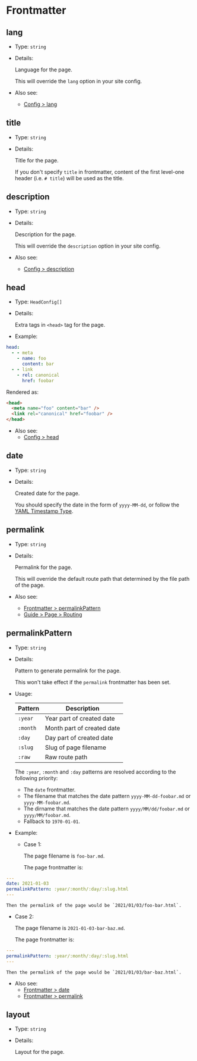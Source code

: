 # Frontmatter

## lang

- Type: `string`

- Details:

  Language for the page.

  This will override the `lang` option in your site config.

- Also see:
  - [Config > lang](./config.md#lang)

## title

- Type: `string`

- Details:

  Title for the page.

  If you don't specify `title` in frontmatter, content of the first level-one header (i.e. `# title`) will be used as the title.

## description

- Type: `string`

- Details:

  Description for the page.

  This will override the `description` option in your site config.

- Also see:
  - [Config > description](./config.md#description)

## head

- Type: `HeadConfig[]`

- Details:

  Extra tags in `<head>` tag for the page.

- Example:

```yaml
head:
  - - meta
    - name: foo
      content: bar
  - - link
    - rel: canonical
      href: foobar
```

  Rendered as:

```html
<head>
  <meta name="foo" content="bar" />
  <link rel="canonical" href="foobar" />
</head>
```

- Also see:
  - [Config > head](./config.md#head)

## date

- Type: `string`

- Details:

  Created date for the page.

  You should specify the date in the form of `yyyy-MM-dd`, or follow the [YAML Timestamp Type](https://yaml.org/type/timestamp.html). 

## permalink

- Type: `string`

- Details:

  Permalink for the page.

  This will override the default route path that determined by the file path of the page.

- Also see:
  - [Frontmatter > permalinkPattern](#permalinkpattern)
  - [Guide > Page > Routing](../guide/page.md#routing)

## permalinkPattern

- Type: `string`

- Details:

  Pattern to generate permalink for the page.

  This won't take effect if the `permalink` frontmatter has been set.

- Usage:

  |  Pattern  |         Description         |
  |-----------|-----------------------------|
  | `:year`   | Year part of created date   |
  | `:month`  | Month part of created date  |
  | `:day`    | Day part of created date    |
  | `:slug`   | Slug of page filename       |
  | `:raw`    | Raw route path              |

  The `:year`, `:month` and `:day` patterns are resolved according to the following priority:

  - The `date` frontmatter.
  - The filename that matches the date pattern `yyyy-MM-dd-foobar.md` or `yyyy-MM-foobar.md`.
  - The dirname that matches the date pattern `yyyy/MM/dd/foobar.md` or `yyyy/MM/foobar.md`.
  - Fallback to `1970-01-01`.

- Example:

  - Case 1:

    The page filename is `foo-bar.md`.

    The page frontmatter is:

```yaml
---
date: 2021-01-03
permalinkPattern: :year/:month/:day/:slug.html
---
```

    Then the permalink of the page would be `2021/01/03/foo-bar.html`.

  - Case 2:

    The page filename is `2021-01-03-bar-baz.md`.

    The page frontmatter is:

```yaml
---
permalinkPattern: :year/:month/:day/:slug.html
---
```

    Then the permalink of the page would be `2021/01/03/bar-baz.html`.

- Also see:
  - [Frontmatter > date](#date)
  - [Frontmatter > permalink](#permalink)

## layout

- Type: `string`

- Details:

  Layout for the page.
